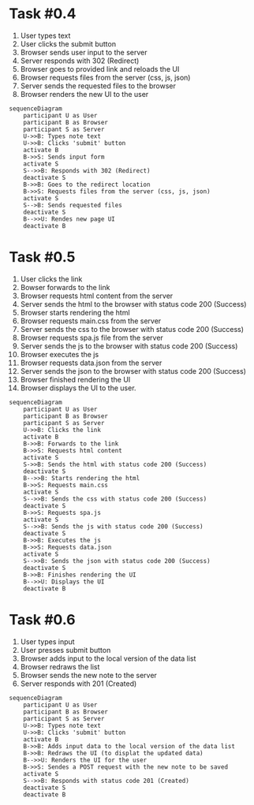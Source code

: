 # Task #0.4

1. User types text
2. User clicks the submit button
3. Browser sends user input to the server
4. Server responds with 302 (Redirect)
5. Browser goes to provided link and reloads the UI
6. Browser requests files from the server (css, js, json)
7. Server sends the requested files to the browser
8. Browser renders the new UI to the user

```mermaid
sequenceDiagram
    participant U as User
    participant B as Browser
    participant S as Server
    U->>B: Types note text
    U->>B: Clicks 'submit' button
    activate B
    B->>S: Sends input form
    activate S
    S-->>B: Responds with 302 (Redirect)
    deactivate S
    B->>B: Goes to the redirect location
    B->>S: Requests files from the server (css, js, json)
    activate S
    S-->B: Sends requested files
    deactivate S
    B-->>U: Rendes new page UI
    deactivate B
```


# Task #0.5

1. User clicks the link
2. Bowser forwards to the link
3. Browser requests html content from the server
4. Server sends the html to the browser with status code 200 (Success)
5. Browser starts rendering the html
6. Browser requests main.css from the server
7. Server sends the css to the browser with status code 200 (Success)
8. Browser requests spa.js file from the server
9. Server sends the js to the browser with status code 200 (Success)
10. Browser executes the js
11. Browser requests data.json from the server
12. Server sends the json to the browser with status code 200 (Success)
13. Browser finished rendering the UI
14. Browser displays the UI to the user.

```mermaid
sequenceDiagram
    participant U as User
    participant B as Browser
    participant S as Server
    U->>B: Clicks the link
    activate B
    B->>B: Forwards to the link
    B->>S: Requests html content
    activate S
    S->>B: Sends the html with status code 200 (Success)
    deactivate S
    B-->>B: Starts rendering the html
    B->>S: Requests main.css
    activate S
    S-->>B: Sends the css with status code 200 (Success)
    deactivate S
    B->>S: Requests spa.js
    activate S
    S-->>B: Sends the js with status code 200 (Success)
    deactivate S
    B->>B: Executes the js
    B->>S: Requests data.json
    activate S
    S-->>B: Sends the json with status code 200 (Success)
    deactivate S
    B->>B: Finishes rendering the UI
    B-->>U: Displays the UI
    deactivate B
```


# Task #0.6

1. User types input
2. User presses submit button
3. Browser adds input to the local version of the data list
4. Browser redraws the list
5. Browser sends the new note to the server
6. Server responds with 201 (Created)

```mermaid
sequenceDiagram
    participant U as User
    participant B as Browser
    participant S as Server
    U->>B: Types note text
    U->>B: Clicks 'submit' button
    activate B
    B->>B: Adds input data to the local version of the data list
    B->>B: Redraws the UI (to displat the updated data)
    B-->>U: Renders the UI for the user
    B->>S: Sendes a POST request with the new note to be saved
    activate S
    S-->>B: Responds with status code 201 (Created)
    deactivate S
    deactivate B
```
